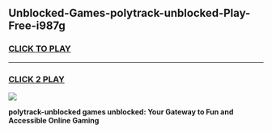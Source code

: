 
## Unblocked-Games-polytrack-unblocked-Play-Free-i987g
<h3>
<a href="https://premium76.site?title=polytrack-unblocked&ref=24M">CLICK TO PLAY</a></h3>
<hr>

<h3>
<a href="https://premium76.site?title=polytrack-unblocked&ref=24M">CLICK 2 PLAY</a>
  
</h3>

<a href="https://premium76.site?title=polytrack-unblocked&ref=24M"><img src="https://clearcache.store/games.png"></a>


**polytrack-unblocked games unblocked: Your Gateway to Fun and Accessible Online Gaming**
